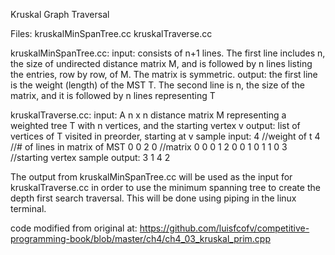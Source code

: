 Kruskal Graph Traversal

Files:
kruskalMinSpanTree.cc
kruskalTraverse.cc

kruskalMinSpanTree.cc:
input: consists of n+1 lines. The first line includes n, the size of undirected distance matrix M, and is followed by n lines listing the entries, row by row, of M. The matrix is symmetric.
output: the first line is the weight (length) of the MST T. The second line is n, the size of the matrix, and it is followed by n lines representing T

kruskalTraverse.cc:
input: A n x n distance matrix M representing a weighted tree T with n vertices, and the starting vertex v
output: list of vertices of T visited in preorder, starting at v
sample input:
4	//weight of t
4	//# of lines in matrix of MST
0 0 2 0 //matrix
0 0 0 1
2 0 0 1
0 1 1 0
3	//starting vertex
sample output:
3 1 4 2

The output from kruskalMinSpanTree.cc will be used as the input for kruskalTraverse.cc in order to use the minimum spanning tree to create the depth first search traversal. This will be done using piping in the linux terminal.

code modified from original at:
https://github.com/luisfcofv/competitive-programming-book/blob/master/ch4/ch4_03_kruskal_prim.cpp
